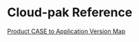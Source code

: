 # Cloud-pak Reference

[Product CASE to Application Version Map](https://ibm.github.io/cloud-pak/)

